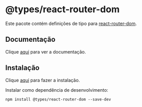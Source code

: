 # @types/react-router-dom

Este pacote contém definições de tipo para [react-router-dom](react-router-dom.md).

## Documentação

Clique [aqui](https://github.com/DefinitelyTyped/DefinitelyTyped) para ver a documentação.

## Instalação

Clique [aqui](https://www.npmjs.com/package/@types/react-router-dom) para fazer a instalação.

Instalar como dependência de desenvolvimento:

```
npm install @types/react-router-dom --save-dev
```